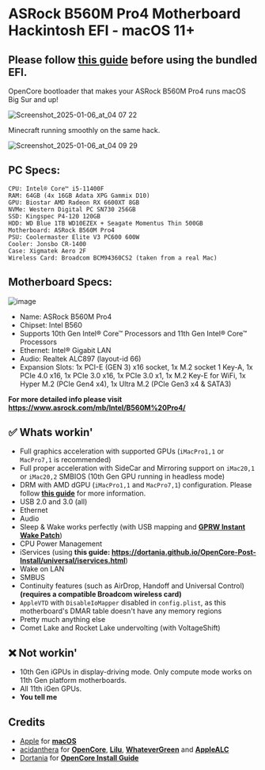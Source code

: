 # ASRock B560M Pro4 Motherboard Hackintosh EFI - macOS 11+
## Please follow [this guide](/Pre-install.md) before using the bundled EFI.
OpenCore bootloader that makes your ASRock B560M Pro4 runs macOS Big Sur and up!

![Screenshot_2025-01-06_at_04 07 22](https://github.com/user-attachments/assets/5ed99f05-e9d7-473d-9892-071ee87701d2)

Minecraft running smoothly on the same hack.

![Screenshot_2025-01-06_at_04 09 29](https://github.com/user-attachments/assets/645852c1-974a-401a-82b5-8e05b1d9882c)

## PC Specs:
```
CPU: Intel® Core™ i5-11400F
RAM: 64GB (4x 16GB Adata XPG Gammix D10)
GPU: Biostar AMD Radeon RX 6600XT 8GB
NVMe: Western Digital PC SN730 256GB
SSD: Kingspec P4-120 120GB
HDD: WD Blue 1TB WD10EZEX + Seagate Momentus Thin 500GB
Motherboard: ASRock B560M Pro4
PSU: Coolermaster Elite V3 PC600 600W
Cooler: Jonsbo CR-1400
Case: Xigmatek Aero 2F
Wireless Card: Broadcom BCM94360CS2 (taken from a real Mac)
```

## Motherboard Specs:
![image](https://user-images.githubusercontent.com/73286927/161385543-b69f7e3a-aea9-41d3-92e3-2e5b2392a48e.png)
* Name: ASRock B560M Pro4
* Chipset: Intel B560
* Supports 10th Gen Intel® Core™ Processors and 11th Gen Intel® Core™ Processors
* Ethernet: Intel® Gigabit LAN
* Audio: Realtek ALC897 (layout-id 66)
* Expansion Slots: 1x PCI-E (GEN 3) x16 socket, 1x M.2 socket 1 Key-A, 1x PCIe 4.0 x16, 1x PCIe 3.0 x16, 1x PCIe 3.0 x1, 1x M.2 Key-E for WiFi, 1x Hyper M.2 (PCIe Gen4 x4), 1x Ultra M.2 (PCIe Gen3 x4 & SATA3)

**For more detailed info please visit https://www.asrock.com/mb/Intel/B560M%20Pro4/**

## ✅ Whats workin'
* Full graphics acceleration with supported GPUs (`iMacPro1,1` or `MacPro7,1` is recommended)
* Full proper acceleration with SideCar and Mirroring support on `iMac20,1` or `iMac20,2` SMBIOS (10th Gen GPU running in headless mode)
* DRM with AMD dGPU (`iMacPro1,1` and `MacPro7,1`) configuration. Please follow [**this guide**](https://dortania.github.io/OpenCore-Post-Install/universal/drm.html) for more information.
* USB 2.0 and 3.0 (all)
* Ethernet
* Audio
* Sleep & Wake works perfectly (with USB mapping and [**GPRW Instant Wake Patch**](https://dortania.github.io/OpenCore-Post-Install/usb/misc/instant-wake.html))
* CPU Power Management
* iServices (using **this guide: https://dortania.github.io/OpenCore-Post-Install/universal/iservices.html**)
* Wake on LAN
* SMBUS
* Continuity features (such as AirDrop, Handoff and Universal Control) **(requires a compatible Broadcom wireless card)**
* `AppleVTD` with `DisableIoMapper` disabled in `config.plist`, as this motherboard's DMAR table doesn't have any memory regions
* Pretty much anything else
* Comet Lake and Rocket Lake undervolting (with VoltageShift)
## ❌ Not workin'
* 10th Gen iGPUs in display-driving mode. Only compute mode works on 11th Gen platform motherboards.
* All 11th iGen GPUs.
* **You tell me**

## Credits
* [Apple](https://apple.com) for [**macOS**](https://apple.com/macos)
* [acidanthera](https://github.com/acidanthera) for [**OpenCore**](https://github.com/acidanthera/OpenCorePkg), [**Lilu**](https://github.com/acidanthera/Lilu), [**WhateverGreen**](https://github.com/acidanthera/WhateverGreen) and [**AppleALC**](https://github.com/acidanthera/AppleALC)
* [Dortania](https://dortania.github.io) for [**OpenCore Install Guide**](https://dortania.github.io/OpenCore-Install-Guide)
